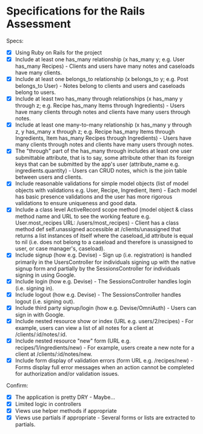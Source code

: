 # Specifications for the Rails Assessment

Specs:
- [x] Using Ruby on Rails for the project
- [x] Include at least one has_many relationship (x has_many y; e.g. User has_many Recipes) - Clients and users have many notes and caseloads have many clients.
- [x] Include at least one belongs_to relationship (x belongs_to y; e.g. Post belongs_to User) - Notes belong to clients and users and caseloads belong to users.
- [x] Include at least two has_many through relationships (x has_many y through z; e.g. Recipe has_many Items through Ingredients) - Users have many clients through notes and clients have many users through notes.
- [x] Include at least one many-to-many relationship (x has_many y through z, y has_many x through z; e.g. Recipe has_many Items through Ingredients, Item has_many Recipes through Ingredients) - Users have many clients through notes and clients have many users through notes.
- [x] The "through" part of the has_many through includes at least one user submittable attribute, that is to say, some attribute other than its foreign keys that can be submitted by the app's user (attribute_name e.g. ingredients.quantity) - Users can CRUD notes, which is the join table between users and clients.
- [x] Include reasonable validations for simple model objects (list of model objects with validations e.g. User, Recipe, Ingredient, Item) - Each model has basic presence validations and the user has more rigorous validations to ensure uniqueness and good data.
- [x] Include a class level ActiveRecord scope method (model object & class method name and URL to see the working feature e.g. User.most_recipes URL: /users/most_recipes) - Client has a class method def self.unassigned accessible at /clients/unassigned that returns a list instances of itself where the caseload_id attribute is equal to nil (i.e. does not belong to a caseload and therefore is unassigned to user, or case manager's, caseload).
- [x] Include signup (how e.g. Devise) - Sign up (i.e. registration) is handled primarily in the UsersController for individuals signing up with the native signup form and partially by the SessionsController for individuals signing in using Google.
- [x] Include login (how e.g. Devise) - The SessionsController handles login (i.e. signing in).
- [x] Include logout (how e.g. Devise) - The SessionsController handles logout (i.e. signing out).
- [x] Include third party signup/login (how e.g. Devise/OmniAuth) - Users can sign in with Google.
- [x] Include nested resource show or index (URL e.g. users/2/recipes) - For example, users can view a list of all notes for a client at /clients/:id/notes/:id.
- [x] Include nested resource "new" form (URL e.g. recipes/1/ingredients/new) - For example, users create a new note for a client at /clients/:id/notes/new.
- [x] Include form display of validation errors (form URL e.g. /recipes/new) - Forms display full error messages when an action cannot be completed for authorization and/or validation issues.

Confirm:
- [x] The application is pretty DRY - Maybe...
- [x] Limited logic in controllers
- [x] Views use helper methods if appropriate
- [x] Views use partials if appropriate - Several forms or lists are extracted to partials.
